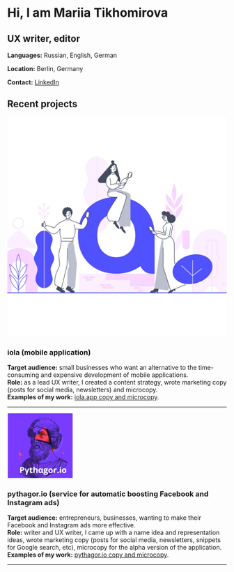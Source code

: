 # Hi, I am Mariia Tikhomirova
## UX writer, editor

**Languages:** Russian, English, German

**Location:** Berlin, Germany

**Contact:** <a href="https://www.linkedin.com/in/mariiatikhomirova/">LinkedIn</a>

## Recent projects

![iola](/docs/images/iola-project-pic.jpg)

### iola (mobile application)

**Target audience:** small businesses who want an alternative to the time-consuming and expensive development of mobile applications.<br/>
**Role:** as a lead UX writer, I created a content strategy, wrote marketing copy (posts for social media, newsletters) and microcopy.<br/>
**Examples of my work:** [iola.app copy and microcopy](/iola).

***

![pythagor](/docs/images/pythagor-project-pic-small.png)

### pythagor.io (service for automatic boosting Facebook and Instagram ads)
**Target audience:** entrepreneurs, businesses, wanting to make their Facebook and Instagram ads more effective.<br/>
**Role:** writer and UX writer, I came up with a name idea and representation ideas, wrote marketing copy (posts for social media, newsletters,  snippets for Google search, etc), microcopy for the alpha version of the application.<br/>
**Examples of my work:** [pythagor.io copy and microcopy](/pythagor).

***
